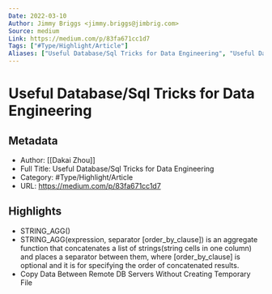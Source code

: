 ```yaml
---
Date: 2022-03-10
Author: Jimmy Briggs <jimmy.briggs@jimbrig.com>
Source: medium
Link: https://medium.com/p/83fa671cc1d7
Tags: ["#Type/Highlight/Article"]
Aliases: ["Useful Database/Sql Tricks for Data Engineering", "Useful Database/Sql Tricks for Data Engineering"]
---
```

# Useful Database/Sql Tricks for Data Engineering

## Metadata
- Author: [[Dakai Zhou]]
- Full Title: Useful Database/Sql Tricks for Data Engineering
- Category: #Type/Highlight/Article
- URL: https://medium.com/p/83fa671cc1d7

## Highlights
- STRING_AGG()
- STRING_AGG(expression, separator [order_by_clause]) is an aggregate function that concatenates a list of strings(string cells in one column) and places a separator between them, where [order_by_clause] is optional and it is for specifying the order of concatenated results.
- Copy Data Between Remote DB Servers Without Creating Temporary File
